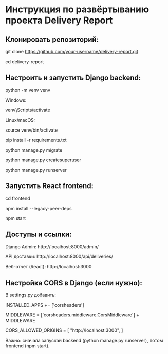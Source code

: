 # Инструкция по развёртыванию проекта Delivery Report



## Клонировать репозиторий:
git clone https://github.com/your-username/delivery-report.git

cd delivery-report



## Настроить и запустить Django backend:
python -m venv venv

Windows:

venv\Scripts\activate

Linux/macOS:

source venv/bin/activate

pip install -r requirements.txt

python manage.py migrate

python manage.py createsuperuser

python manage.py runserver



## Запустить React frontend:

cd frontend

npm install --legacy-peer-deps

npm start



## Доступы и ссылки:

Django Admin: http://localhost:8000/admin/

API доставки: http://localhost:8000/api/deliveries/

Веб-отчёт (React): http://localhost:3000



## Настройка CORS в Django (если нужно):

В settings.py добавить:

INSTALLED_APPS += ['corsheaders']

MIDDLEWARE = ['corsheaders.middleware.CorsMiddleware'] + MIDDLEWARE

CORS_ALLOWED_ORIGINS = [
    "http://localhost:3000",
]

Важно: сначала запускай backend (python manage.py runserver), потом frontend (npm start).
